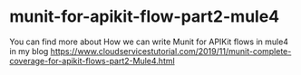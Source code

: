 # munit-for-apikit-flow-part2-mule4
You can find more about How we can write Munit for APIKit flows in mule4 in my blog https://www.cloudservicestutorial.com/2019/11/munit-complete-coverage-for-apikit-flows-part2-Mule4.html
